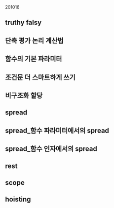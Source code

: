 201016

## truthy falsy

## 단축 평가 논리 계산법

## 함수의 기본 파라미터

## 조건문 더 스마트하게 쓰기

## 비구조화 할당

## spread

## spread_함수 파라미터에서의 spread

## spread_함수 인자에서의 spread 

## rest

## scope

## hoisting

